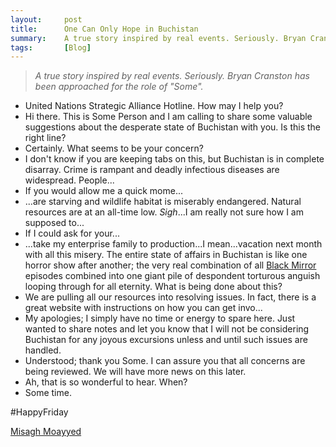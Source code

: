 ```yaml
---
layout:     post
title:      One Can Only Hope in Buchistan
summary:    A true story inspired by real events. Seriously. Bryan Cranston has been approached for the role of "Some".
tags:       [Blog]
---
```


> *A true story inspired by real events. Seriously. Bryan Cranston has been approached for the role of "Some".*

- United Nations Strategic Alliance Hotline. How may I help you?
- Hi there. This is Some Person and I am calling to share some valuable suggestions about the desperate state of Buchistan with you. Is this the right line?
- Certainly. What seems to be your concern?
- I don't know if you are keeping tabs on this, but Buchistan is in complete disarray. Crime is rampant and deadly infectious diseases are widespread. People...
- If you would allow me a quick mome...
- ...are starving and wildlife habitat is miserably endangered. Natural resources are at an all-time low. *Sigh*...I am really not sure how I am supposed to...
- If I could ask for your...
- ...take my enterprise family to production...I mean...vacation next month with all this misery. The entire state of affairs in Buchistan is like one horror show after another; the very real combination of all [Black Mirror](https://www.imdb.com/title/tt2085059/) episodes combined into one giant pile of despondent torturous anguish looping through for all eternity. What is being done about this?
- We are pulling all our resources into resolving issues. In fact, there is a great website with instructions on how you can get invo... 
- My apologies; I simply have no time or energy to spare here. Just wanted to share notes and let you know that I will not be considering Buchistan for any joyous excursions unless and until such issues are handled.
- Understood; thank you Some. I can assure you that all concerns are being reviewed. We will have more news on this later.
- Ah, that is so wonderful to hear. When?
- Some time.

#HappyFriday

[Misagh Moayyed](https://twitter.com/misagh84)
